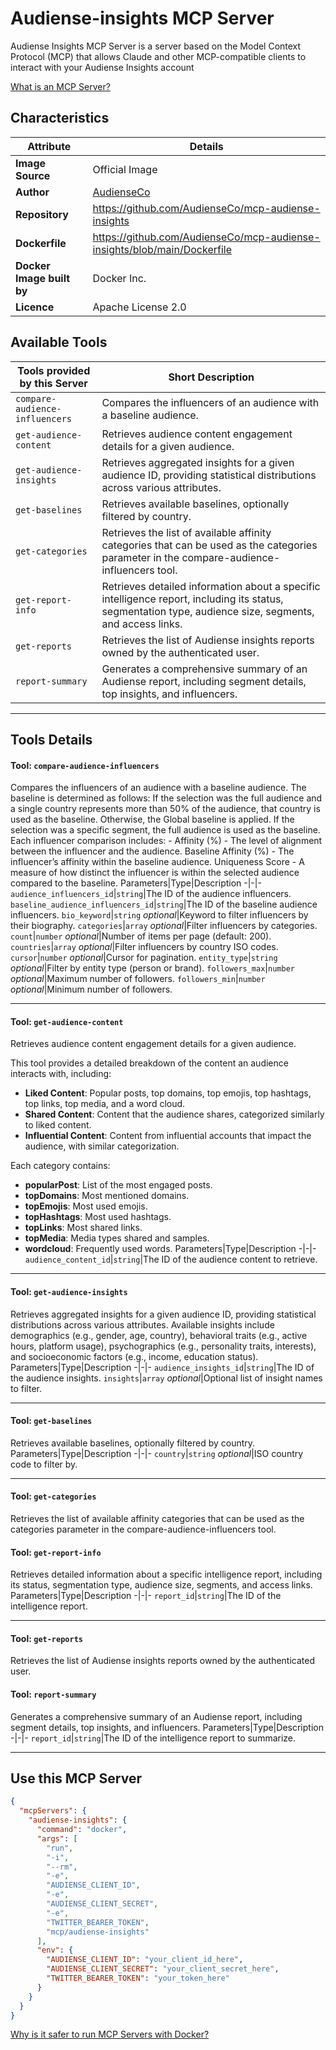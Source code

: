 # Audiense-insights MCP Server

Audiense Insights MCP Server is a server based on the Model Context Protocol (MCP) that allows Claude and other MCP-compatible clients to interact with your Audiense Insights account

[What is an MCP Server?](https://www.anthropic.com/news/model-context-protocol)

## Characteristics
Attribute|Details|
|-|-|
**Image Source**|Official Image
|**Author**|[AudienseCo](https://github.com/AudienseCo)
**Repository**|https://github.com/AudienseCo/mcp-audiense-insights
**Dockerfile**|https://github.com/AudienseCo/mcp-audiense-insights/blob/main/Dockerfile
**Docker Image built by**|Docker Inc.
**Licence**|Apache License 2.0

## Available Tools
Tools provided by this Server|Short Description
-|-
`compare-audience-influencers`|Compares the influencers of an audience with a baseline audience.|
`get-audience-content`|Retrieves audience content engagement details for a given audience.|
`get-audience-insights`|Retrieves aggregated insights for a given audience ID, providing statistical distributions across various attributes.|
`get-baselines`|Retrieves available baselines, optionally filtered by country.|
`get-categories`|Retrieves the list of available affinity categories that can be used as the categories parameter in the compare-audience-influencers tool.|
`get-report-info`|Retrieves detailed information about a specific intelligence report, including its status, segmentation type, audience size, segments, and access links.|
`get-reports`|Retrieves the list of Audiense insights reports owned by the authenticated user.|
`report-summary`|Generates a comprehensive summary of an Audiense report, including segment details, top insights, and influencers.|

---
## Tools Details

#### Tool: **`compare-audience-influencers`**
Compares the influencers of an audience with a baseline audience. The baseline is determined as follows: 
    If the selection was the full audience and a single country represents more than 50% of the audience, that country is used as the baseline.
    Otherwise, the Global baseline is applied. If the selection was a specific segment, the full audience is used as the baseline.
    Each influencer comparison includes: 
        - Affinity (%) - The level of alignment between the influencer and the audience. Baseline Affinity (%)
        - The influencer’s affinity within the baseline audience. Uniqueness Score
        - A measure of how distinct the influencer is within the selected audience compared to the baseline.
Parameters|Type|Description
-|-|-
`audience_influencers_id`|`string`|The ID of the audience influencers.
`baseline_audience_influencers_id`|`string`|The ID of the baseline audience influencers.
`bio_keyword`|`string` *optional*|Keyword to filter influencers by their biography.
`categories`|`array` *optional*|Filter influencers by categories.
`count`|`number` *optional*|Number of items per page (default: 200).
`countries`|`array` *optional*|Filter influencers by country ISO codes.
`cursor`|`number` *optional*|Cursor for pagination.
`entity_type`|`string` *optional*|Filter by entity type (person or brand).
`followers_max`|`number` *optional*|Maximum number of followers.
`followers_min`|`number` *optional*|Minimum number of followers.

---
#### Tool: **`get-audience-content`**
Retrieves audience content engagement details for a given audience.

This tool provides a detailed breakdown of the content an audience interacts with, including:
- **Liked Content**: Popular posts, top domains, top emojis, top hashtags, top links, top media, and a word cloud.
- **Shared Content**: Content that the audience shares, categorized similarly to liked content.
- **Influential Content**: Content from influential accounts that impact the audience, with similar categorization.

Each category contains:
- **popularPost**: List of the most engaged posts.
- **topDomains**: Most mentioned domains.
- **topEmojis**: Most used emojis.
- **topHashtags**: Most used hashtags.
- **topLinks**: Most shared links.
- **topMedia**: Media types shared and samples.
- **wordcloud**: Frequently used words.
Parameters|Type|Description
-|-|-
`audience_content_id`|`string`|The ID of the audience content to retrieve.

---
#### Tool: **`get-audience-insights`**
Retrieves aggregated insights for a given audience ID, providing statistical distributions across various attributes.
    Available insights include demographics (e.g., gender, age, country), behavioral traits (e.g., active hours, platform usage), psychographics (e.g., personality traits, interests), and socioeconomic factors (e.g., income, education status).
Parameters|Type|Description
-|-|-
`audience_insights_id`|`string`|The ID of the audience insights.
`insights`|`array` *optional*|Optional list of insight names to filter.

---
#### Tool: **`get-baselines`**
Retrieves available baselines, optionally filtered by country.
Parameters|Type|Description
-|-|-
`country`|`string` *optional*|ISO country code to filter by.

---
#### Tool: **`get-categories`**
Retrieves the list of available affinity categories that can be used as the categories parameter in the compare-audience-influencers tool.
#### Tool: **`get-report-info`**
Retrieves detailed information about a specific intelligence report, including its status, segmentation type, audience size, segments, and access links.
Parameters|Type|Description
-|-|-
`report_id`|`string`|The ID of the intelligence report.

---
#### Tool: **`get-reports`**
Retrieves the list of Audiense insights reports owned by the authenticated user.
#### Tool: **`report-summary`**
Generates a comprehensive summary of an Audiense report, including segment details, top insights, and influencers.
Parameters|Type|Description
-|-|-
`report_id`|`string`|The ID of the intelligence report to summarize.

---
## Use this MCP Server

```json
{
  "mcpServers": {
    "audiense-insights": {
      "command": "docker",
      "args": [
        "run",
        "-i",
        "--rm",
        "-e",
        "AUDIENSE_CLIENT_ID",
        "-e",
        "AUDIENSE_CLIENT_SECRET",
        "-e",
        "TWITTER_BEARER_TOKEN",
        "mcp/audiense-insights"
      ],
      "env": {
        "AUDIENSE_CLIENT_ID": "your_client_id_here",
        "AUDIENSE_CLIENT_SECRET": "your_client_secret_here",
        "TWITTER_BEARER_TOKEN": "your_token_here"
      }
    }
  }
}
```

[Why is it safer to run MCP Servers with Docker?](https://www.docker.com/blog/the-model-context-protocol-simplifying-building-ai-apps-with-anthropic-claude-desktop-and-docker/)
